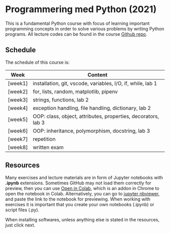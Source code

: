 # Programmering med Python (2021)
This is a fundamental Python course with focus of learning important programming concepts in order to solve various problems by writing Python programs. All lecture codes can be found in the course [Github repo][ghr].

[ghr]: https://github.com/kokchun/Programmering-med-Python-21


<!-- ## Contents
  - [Schedule](#schedule)
  - [Resources](#resources) <details> <summary> Weeks </summary>
    - (#week1)
    - (#week2)
    - [Week 36](#week3)
    - [Week 37](#week4)
    - [Week 38](#week5)
    - [Week 39](#week6)
    - [Week 40](#week7)
    - [Week 41](#week8)

</details> -->

## Schedule

The schedule of this course is:

|     Week     | Content                                                       |
| :----------: | ------------------------------------------------------------- |
| [week1] | installation, git, vscode, variables, I/O, if, while, lab 1   |
| [week2] | for, lists, random, matplotlib, pipenv                        |
| [week3] | strings, functions, lab 2                                     |
| [week4] | exception handling, file handling, dictionary, lab 2          |
| [week5] | OOP: class, object, attributes, properties, decorators, lab 3 |
| [week6] | OOP: inheritance, polymorphism, docstring, lab 3              |
| [week7] | repetition                                                    |
| [week8] | written exam                                                      |



## Resources
Many exercises and lecture materials are in form of Jupyter notebooks with **.ipynb** extensions. Sometimes GitHub may not load them correctly for preview, then you can use [Open in Colab][colab_addon], which is an addon in Chrome to open the notebook in Colab. Alternatively, you can go to [jupyter nbviewer][nbviewer], and paste the link to the notebook for previewing. When working with exercises it is important that you create your own notebooks (.ipynb) or script files (.py). 

[nbviewer]: https://nbviewer.jupyter.org/
[colab_addon]: https://chrome.google.com/webstore/detail/open-in-colab/iogfkhleblhcpcekbiedikdehleodpjo?hl=sv

When installing softwares, unless anything else is stated in the resources, just click next. 